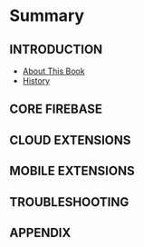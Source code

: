 # Summary

## INTRODUCTION

* [About This Book](README.md)
* [History](history.md)

## CORE FIREBASE

## CLOUD EXTENSIONS

## MOBILE EXTENSIONS

## TROUBLESHOOTING

## APPENDIX

